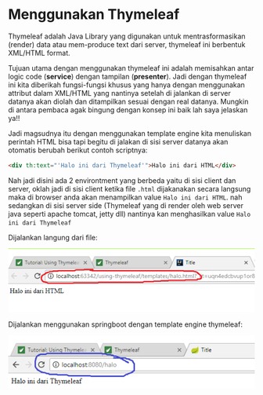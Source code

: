 # Menggunakan Thymeleaf

Thymeleaf adalah Java Library yang digunakan untuk mentrasformasikan (render) data 
atau mem-produce text dari server, thymeleaf ini berbentuk XML/HTML format.

Tujuan utama dengan menggunakan thymeleaf ini adalah memisahkan 
antar logic code (__service__) dengan tampilan (__presenter__). Jadi dengan thymeleaf ini
kita diberikah fungsi-fungsi khusus yang hanya dengan menggunakan attribut dalam XML/HTML
yang nantinya setelah di jalankan di server datanya akan diolah dan ditampilkan sesuai dengan real datanya.
Mungkin di antara pembaca agak bingung dengan konsep ini baik lah saya jelaskan ya!! 

Jadi magsudnya itu dengan menggunakan template engine kita menuliskan perintah HTML bisa tapi begitu di jalakan di 
sisi server datanya akan otomatis berubah berikut contoh scriptnya:

```html
<div th:text="'Halo ini dari Thymeleaf'">Halo ini dari HTML</div>
```

Nah jadi disini ada 2 environtment yang berbeda yaitu di sisi client dan server, oklah jadi di sisi client ketika file `.html` 
dijakanakan secara langsung maka di browser anda akan menampilkan value `Halo ini dari HTML`. nah sedangkan di sisi server side 
(Thymeleaf yang di render oleh web server java seperti apache tomcat, jetty dll) nantinya kan menghasilkan 
value `Halo ini dari Thymeleaf`

Dijalankan langung dari file:

![Halo HTML](images/halo-html.png)

Dijalankan menggunakan springboot dengan template engine thymeleaf:

![Halo Thymeleaf](images/halo-thymeleaf.png)